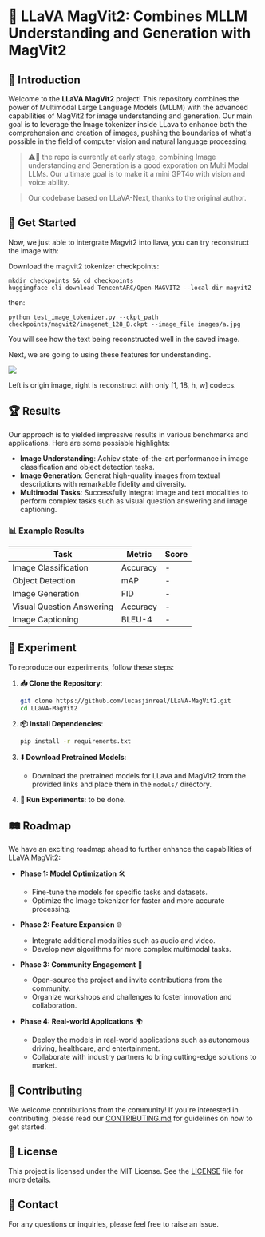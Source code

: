 # 🌟 LLaVA MagVit2: Combines MLLM Understanding and Generation with MagVit2

## 📖 Introduction

Welcome to the **LLaVA MagVit2** project! This repository combines the power of Multimodal Large Language Models (MLLM) with the advanced capabilities of MagVit2 for image understanding and generation. Our main goal is to leverage the Image tokenizer inside LLava to enhance both the comprehension and creation of images, pushing the boundaries of what's possible in the field of computer vision and natural language processing.

> ⚠️👷 the repo is currently at early stage, combining Image understanding and Generation is a good exporation on Multi Modal LLMs. Our ultimate goal is to make it a mini GPT4o with vision and voice ability. 


> Our codebase based on LLaVA-Next, thanks to the original author.


## 🤖 Get Started

Now, we just able to intergrate Magvit2 into llava, you can try reconstruct the image with:

Download the magvit2 tokenizer checkpoints:

```
mkdir checkpoints && cd checkpoints
huggingface-cli download TencentARC/Open-MAGVIT2 --local-dir magvit2
```
then: 

```
python test_image_tokenizer.py --ckpt_path checkpoints/magvit2/imagenet_128_B.ckpt --image_file images/a.jpg
```

You will see how the text being reconstructed well in the saved image.

Next, we are going to using these features for understanding.

![](https://gitcode.net/godofgodofgod/gerg/-/raw/main/pictures/2024/06/18_13_9_26_202406181309984.png)

Left is origin image, right is reconstruct with only [1, 18, h, w] codecs.


## 🏆 Results

Our approach is to yielded impressive results in various benchmarks and applications. Here are some possiable highlights:

- **Image Understanding**: Achiev state-of-the-art performance in image classification and object detection tasks.
- **Image Generation**: Generat high-quality images from textual descriptions with remarkable fidelity and diversity.
- **Multimodal Tasks**: Successfully integrat image and text modalities to perform complex tasks such as visual question answering and image captioning.


### 📊 Example Results

| Task                      | Metric   | Score |
| ------------------------- | -------- | ----- |
| Image Classification      | Accuracy | -     |
| Object Detection          | mAP      | -     |
| Image Generation          | FID      | -     |
| Visual Question Answering | Accuracy | -     |
| Image Captioning          | BLEU-4   | -     |

## 🧪 Experiment

To reproduce our experiments, follow these steps:

1. **📥 Clone the Repository**:
    ```bash
    git clone https://github.com/lucasjinreal/LLaVA-MagVit2.git
    cd LLaVA-MagVit2
    ```

2. **📦 Install Dependencies**:
    ```bash
    pip install -r requirements.txt
    ```

3. **⬇️ Download Pretrained Models**:
    - Download the pretrained models for LLava and MagVit2 from the provided links and place them in the `models/` directory.

4. **🚀 Run Experiments**:
    to be done.


## 🛤️ Roadmap

We have an exciting roadmap ahead to further enhance the capabilities of LLaVA MagVit2:

- **Phase 1: Model Optimization** 🛠️
    - Fine-tune the models for specific tasks and datasets.
    - Optimize the Image tokenizer for faster and more accurate processing.

- **Phase 2: Feature Expansion** 🌐
    - Integrate additional modalities such as audio and video.
    - Develop new algorithms for more complex multimodal tasks.

- **Phase 3: Community Engagement** 🤝
    - Open-source the project and invite contributions from the community.
    - Organize workshops and challenges to foster innovation and collaboration.

- **Phase 4: Real-world Applications** 🌍
    - Deploy the models in real-world applications such as autonomous driving, healthcare, and entertainment.
    - Collaborate with industry partners to bring cutting-edge solutions to market.

## 🤝 Contributing

We welcome contributions from the community! If you're interested in contributing, please read our [CONTRIBUTING.md](CONTRIBUTING.md) for guidelines on how to get started.

## 📜 License

This project is licensed under the MIT License. See the [LICENSE](LICENSE) file for more details.

## 📧 Contact

For any questions or inquiries, please feel free to raise an issue.

